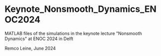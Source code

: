 # Keynote_Nonsmooth_Dynamics_ENOC2024
MATLAB files of the simulations in the keynote lecture "Nonsmooth Dynamics" at ENOC 2024 in Delft

Remco Leine, June 2024

